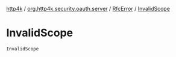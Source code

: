 [http4k](../../index.md) / [org.http4k.security.oauth.server](../index.md) / [RfcError](index.md) / [InvalidScope](./-invalid-scope.md)

# InvalidScope

`InvalidScope`